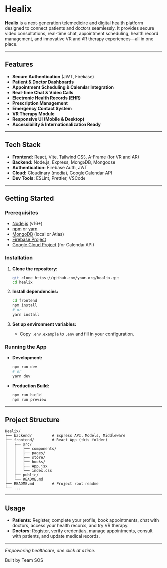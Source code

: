 # Healix

**Healix** is a next-generation telemedicine and digital health platform designed to connect patients and doctors seamlessly. It provides secure video consultations, real-time chat, appointment scheduling, health record management, and innovative VR and AR therapy experiences—all in one place.

---

## Features

- **Secure Authentication** (JWT, Firebase)
- **Patient & Doctor Dashboards**
- **Appointment Scheduling & Calendar Integration**
- **Real-time Chat & Video Calls**
- **Electronic Health Records (EHR)**
- **Prescription Management**
- **Emergency Contact System**
- **VR Therapy Module**
- **Responsive UI (Mobile & Desktop)**
- **Accessibility & Internationalization Ready**

---

## Tech Stack

- **Frontend:** React, Vite, Tailwind CSS, A-Frame (for VR and AR)
- **Backend:** Node.js, Express, MongoDB, Mongoose
- **Authentication:** Firebase Auth, JWT
- **Cloud:** Cloudinary (media), Google Calendar API
- **Dev Tools:** ESLint, Prettier, VSCode

---

## Getting Started

### Prerequisites

- [Node.js](https://nodejs.org/) (v16+)
- [npm](https://www.npmjs.com/) or [yarn](https://yarnpkg.com/)
- [MongoDB](https://www.mongodb.com/) (local or Atlas)
- [Firebase Project](https://firebase.google.com/)
- [Google Cloud Project](https://console.cloud.google.com/) (for Calendar API)

### Installation

1. **Clone the repository:**
   ```sh
   git clone https://github.com/your-org/healix.git
   cd healix
   ```

2. **Install dependencies:**
   ```sh
   cd frontend
   npm install
   # or
   yarn install
   ```

3. **Set up environment variables:**
   - Copy `.env.example` to `.env` and fill in your configuration.

### Running the App

- **Development:**
  ```sh
  npm run dev
  # or
  yarn dev
  ```

- **Production Build:**
  ```sh
  npm run build
  npm run preview
  ```

---

## Project Structure

```
Healix/
├── backend/         # Express API, Models, Middleware
├── frontend/        # React App (this folder)
│   ├── src/
│   │   ├── components/
│   │   ├── pages/
│   │   ├── store/
│   │   ├── hooks/
│   │   ├── App.jsx
│   │   └── index.css
│   ├── public/
│   └── README.md
├── README.md        # Project root readme
└── ...
```

---

## Usage

- **Patients:** Register, complete your profile, book appointments, chat with doctors, access your health records, and try VR therapy.
- **Doctors:** Register, verify credentials, manage appointments, consult with patients, and update medical records.

---

*Empowering healthcare, one click at a time.*

Built by Team SOS
